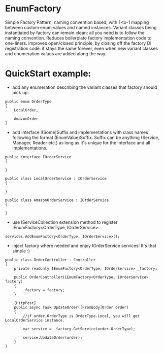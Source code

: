 # EnumFactory

Simple Factory Pattern, naming convention based, with 1-to-1 mapping between custom enum values and named instances.
Variant classes being instantiated by factory can remain clean: all you need is to follow the naming convention.
Reduces boilerplate factory implementation code to one-liners. Improves open/closed principle, 
by closing off the factory DI registration code: it stays the same forever,
even when new variant classes and enumeration values are added along the way.

# QuickStart example:

- add any enumeration describing the variant classes that factory should pick up:

```
public enum OrderType 
{ 
	LocalOrder, 
	
	AmazonOrder 
} 
```

- add interface I(Some)Suffix and implementations with class names following the format (EnumValue)Suffix. 
  Suffix can be anything (Service, Manager, Reader etc.) as long as it's unique for the interface and all implementations. 

```
public interface IOrderService
{

}

public class LocalOrderService : IOrderService
{

}

public class AmazonOrderService : IOrderService
{

}
```

- use IServiceCollection extension method to register IEnumFactory<OrderType, IOrderService>:

```
services.AddEnumFactory<OrderType, IOrderService>();
```

- inject factory where needed and enjoy IOrderService services! It's that simple :)

```
public class OrderController : Controller
{
	private readonly IEnumFactory<OrderType, IOrderService> _factory;

    public OrderController(IEnumFactory<OrderType, IOrderService> factory)
	{
	    _factory = factory;
	}
	
	[HttpPost]
	public async Task UpdateOrder([FromBody]Order order)
	{
	    //if order.OrderType is OrderType.Local, you will get LocalOrderService instance.
		
	    var service = _factory.GetService(order.OrderType);
		
	    service.UpdateOrder(order); 
	}
}
```